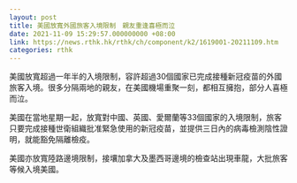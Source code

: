 ```yaml
---
layout: post
title: 美國放寬外國旅客入境限制　親友重逢喜極而泣
date: 2021-11-09 15:29:57.000000000 +08:00
link: https://news.rthk.hk/rthk/ch/component/k2/1619001-20211109.htm
categories: rthk
---
```


美國放寬超過一年半的入境限制，容許超過30個國家已完成接種新冠疫苗的外國旅客入境。很多分隔兩地的親友，在美國機場重聚一刻，都相互擁抱，部分人喜極而泣。

美國在當地星期一起，放寬對中國、英國、愛爾蘭等33個國家的入境限制，旅客只要完成接種世衛組織批准緊急使用的新冠疫苗，並提供三日內的病毒檢測陰性證明，就能豁免隔離檢疫。

美國亦放寬陸路邊境限制，接壤加拿大及墨西哥邊境的檢查站出現車龍，大批旅客等候入境美國。
